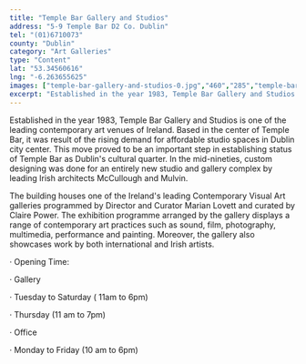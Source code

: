 ```yaml
---
title: "Temple Bar Gallery and Studios"
address: "5-9 Temple Bar D2 Co. Dublin"
tel: "(01)6710073"
county: "Dublin"
category: "Art Galleries"
type: "Content"
lat: "53.34560616"
lng: "-6.263655625"
images: ["temple-bar-gallery-and-studios-0.jpg","460","285","temple-bar-gallery-and-studios-1.jpg","231","259","temple-bar-gallery-and-studios-2.jpg","500","374","temple-bar-gallery-and-studios-3.jpg","500","374","temple-bar-gallery-and-studios-4.jpg","460","285"]
excerpt: "Established in the year 1983, Temple Bar Gallery and Studios is one of the leading contemporary art venues of Ireland. Based in the center of Temple B..."
---
```

<p>Established in the year 1983, Temple Bar Gallery and Studios is one of the leading contemporary art venues of Ireland. Based in the center of Temple Bar, it was result of the rising demand for affordable studio spaces in Dublin city center. This move proved to be an important step in establishing status of Temple Bar as Dublin's cultural quarter. In the mid-nineties, custom designing was done for an entirely new studio and gallery complex by leading Irish architects McCullough and Mulvin. </p>  
    <p>The building houses one of the Ireland's leading Contemporary Visual Art galleries programmed by Director and Curator Marian Lovett and curated by Claire Power. The exhibition programme arranged by the gallery displays a range of contemporary art practices such as sound, film, photography, multimedia, performance and painting. Moreover, the gallery also showcases work by both international and Irish artists.</p>  
    <p>&middot;         Opening Time: </p> 
    <p>&middot;         Gallery</p> 
    <p>&middot;         Tuesday to Saturday ( 11am to 6pm)</p> 
    <p>&middot;         Thursday (11 am to 7pm)</p> 
    <p>&middot;         Office</p> 
    <p>&middot;         Monday to Friday (10 am to 6pm)</p>